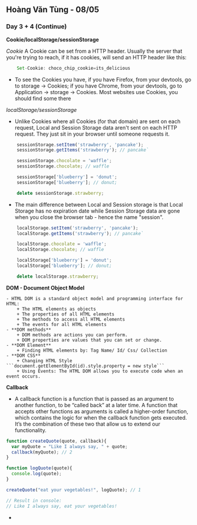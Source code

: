 
## Hoàng Văn Tùng - 08/05

### Day 3 + 4 (Continue)


**Cookie/localStorage/sessionStorage**

*Cookie*
A Cookie can be set from a HTTP header. Usually the server that you're trying to reach, if it has cookies, will send an HTTP header like this: 
```js
    Set-Cookie: choco_chip_cookie=its_delicious
```

- To see the Cookies you have, if you have Firefox, from your devtools, go to storage -> Cookies; if you have Chrome, from your devtools, go to Application -> storage -> Cookies. Most websites use Cookies, you should find some there 

*localStorage/sessionStorage*

- Unlike Cookies where all Cookies (for that domain) are sent on each request, Local and Session Storage data aren't sent on each HTTP request. They just sit in your browser until someone requests it. 

```js
    sessionStorage.setItem('strawberry', 'pancake');
    sessionStorage.getItems('strawberry'); // pancake`

    sessionStorage.chocolate = 'waffle';
    sessionStorage.chocolate; // waffle

    sessionStorage['blueberry'] = 'donut';
    sessionStorage['blueberry']; // donut;

    delete sessionStorage.strawberry;
```

- The main difference between Local and Session storage is that Local Storage has no expiration date while Session Storage data are gone when you close the browser tab - hence the name "session".

```js
    localStorage.setItem('strawberry', 'pancake');
    localStorage.getItems('strawberry'); // pancake`

    localStorage.chocolate = 'waffle';
    localStorage.chocolate; // waffle

    localStorage['blueberry'] = 'donut';
    localStorage['blueberry']; // donut;

    delete localStorage.strawberry;
```

**DOM - Document Object Model**

	- HTML DOM is a standard object model and programming interface for HTML:
		+ The HTML elements as objects
		+ The properties of all HTML elements
		+ The methods to access all HTML elements
		+ The events for all HTML elements
	- **DOM methods**
		+ DOM methods are actions you can perform.
		+ DOM properties are values that you can set or change.
	- **DOM Element**
		+ Finding HTML elements by: Tag Name/ Id/ Css/ Collection
	- **DOM CSS**
		+ Changing HTML Style ```document.getElementById(id).style.property = new style```
		+ Using Events: The HTML DOM allows you to execute code when an event occurs.


**Callback**

- A callback function is a function that is passed as an argument to another function, to be “called back” at a later time. A function that accepts other functions as arguments is called a higher-order function, which contains the logic for when the callback function gets executed. It’s the combination of these two that allow us to extend our functionality.

```js
function createQuote(quote, callback){ 
  var myQuote = "Like I always say, " + quote;
  callback(myQuote); // 2
}

function logQuote(quote){
  console.log(quote);
}

createQuote("eat your vegetables!", logQuote); // 1

// Result in console: 
// Like I always say, eat your vegetables!
```

- 